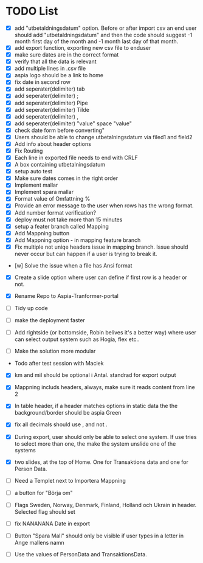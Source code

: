 # TODO List

- [x] add "utbetaldningsdatum" option. Before or after import csv an end user should add "utbetaldningsdatum" and then the code should suggest -1 month first day of the month and -1 month last day of that month. 
- [x] add export function, exporting new csv file to enduser
- [x] make sure dates are in the correct format
- [x] verify that all the data is relevant
- [x] add multiple lines in .csv file
- [x] aspia logo should be a link to home
- [x] fix date in second row
- [x] add seperater(delimiter) tab
- [x] add seperater(delimiter) ;
- [x] add seperater(delimiter) Pipe
- [x] add seperater(delimiter) Tilde
- [x] add seperater(delimiter) ,
- [x] add seperater(delimiter) "value" space "value"
- [x] check date form before converting"
- [x] Users should be able to change utbetalningsdatum via filed1 and field2
- [x] Add info about header options
- [x] Fix Routing
- [x] Each line in exported file needs to end with CRLF
- [x] A box containing utbetalningsdatum
- [x] setup auto test
- [x] Make sure dates comes in the right order
- [x] Implement mallar
- [x] Implement spara mallar
- [x] Format value of Omfattning % 
- [x] Provide an error message to the user when rows has the wrong format.
- [x] Add number format verification?
- [x] deploy must not take more than 15 minutes
- [x] setup a feater branch called Mapping
- [x] Add Mappning button
- [x] Add Mappning option - in mapping feature branch
- [x] Fix multiple not uniqe headers issue in mapping branch. Issue should never occur but can happen if a user is trying to break it.
- [w] Solve the issue when a file has Ansi format
- [x] Create a slide option where user can define if first row is a header or not.
- [x] Rename Repo to Aspia-Tranformer-portal
- [ ] Tidy up code
- [ ] make the deployment faster
- [ ] Add rightside (or bottomside,  Robin belives it's a better way) where user can select output system such as Hogia, flex etc..
- [ ] Make the solution more modular



- Todo after test session with Maciek
- [x] km and mil should be optional i Antal. standrad for export output
- [x] Mappning includs headers, always, make sure it reads content from line 2
- [x] In table header, if a header matches options in static data the the background/border should be aspia Green
- [x] fix all decimals should use , and not .
- [x] During export, user should only be able to select one system. If use tries to select more than one, the make the system unslide one of the systems
- [x] two slides, at the top of Home. One for Transaktions data and one for Person Data.

- [ ] Need a Templet next to Importera Mappning

- [ ] a button for "Börja om"
- [ ] Flags Sweden, Norway, Denmark, Finland, Holland och Ukrain in header. Selected flag should set

- [ ] fix NANANANA Date in export
- [ ] Button "Spara Mall" should only be visible if user types in a letter in Ange mallens namn
- [ ] Use the values of PersonData and TransaktionsData.











